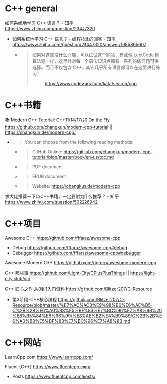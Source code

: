 
# C++ general

如何系统地学习 C++ 语言？ - 知乎 https://www.zhihu.com/question/23447320
- 如何系统地学习 C++ 语言？ - 编程指北的回答 - 知乎 https://www.zhihu.com/question/23447320/answer/1685865607
  * > 如果对这些没什么兴趣，可以试试这个网站，有点像 LeetCode 刷算法题一样，这里针对每一个语法知识点都有一系列的练习题可供选择。而且不仅包含 C++，其它几乎所有语言都可以在这里进行练习：
    >> https://www.codewars.com/kata/search/cpp

# C++书籍

:books: Modern C++ Tutorial: C++11/14/17/20 On the Fly https://github.com/changkun/modern-cpp-tutorial || https://changkun.de/modern-cpp/
- > You can choose from the following reading methods:
  * > GitHub Online: https://github.com/changkun/modern-cpp-tutorial/blob/master/book/en-us/toc.md
  * > PDF document
  * > EPUB document
  * > Website: https://changkun.de/modern-cpp

求大佬推荐一下C/C++书籍，一定要附为什么推荐？ - 知乎 https://www.zhihu.com/question/502226942

# C++项目

Awesome C++ https://github.com/fffaraz/awesome-cpp
- Debug https://github.com/fffaraz/awesome-cpp#debug
- Debugger https://github.com/fffaraz/awesome-cpp#debugger

Awesome Modern C++ https://github.com/rigtorp/awesome-modern-cpp

C++ 那些事 https://github.com/Light-City/CPlusPlusThings || https://light-city.club/sc/

C++ 匠心之作 从0到1入门资料 https://github.com/Blitzer207/C-Resource
- 第3阶段-C++核心编程 https://github.com/Blitzer207/C-Resource/blob/master/%E7%AC%AC3%E9%98%B6%E6%AE%B5-C%2B%2B%E6%A0%B8%E5%BF%83%E7%BC%96%E7%A8%8B%20%E8%B5%84%E6%96%99/%E8%AE%B2%E4%B9%89/C%2B%2B%E6%A0%B8%E5%BF%83%E7%BC%96%E7%A8%8B.md

# C++网站

LearnCpp.com https://www.learncpp.com/

Fluent {C++} https://www.fluentcpp.com/
- Posts https://www.fluentcpp.com/posts/
